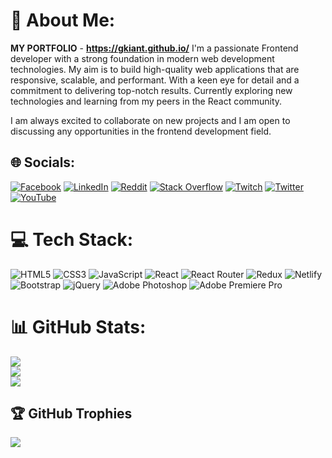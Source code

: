 # 💫 About Me:
**MY PORTFOLIO** - **https://gkiant.github.io/**
I'm a passionate Frontend developer with a strong foundation in modern web development technologies. My aim is to build high-quality web applications that are responsive, scalable, and performant. With a keen eye for detail and a commitment to delivering top-notch results. 
Currently exploring new technologies and learning from my peers in the React community.

I am always excited to collaborate on new projects and I am open to discussing any opportunities in the frontend development field.


## 🌐 Socials:
[![Facebook](https://img.shields.io/badge/Facebook-%231877F2.svg?logo=Facebook&logoColor=white)](https://facebook.com/anton.kim.10420/) [![LinkedIn](https://img.shields.io/badge/LinkedIn-%230077B5.svg?logo=linkedin&logoColor=white)](https://linkedin.com/in/antonskims) [![Reddit](https://img.shields.io/badge/Reddit-%23FF4500.svg?logo=Reddit&logoColor=white)](https://reddit.com/user/GKiant) [![Stack Overflow](https://img.shields.io/badge/-Stackoverflow-FE7A16?logo=stack-overflow&logoColor=white)](https://stackoverflow.com/users/18504307) [![Twitch](https://img.shields.io/badge/Twitch-%239146FF.svg?logo=Twitch&logoColor=white)](https://twitch.tv/gkiant) [![Twitter](https://img.shields.io/badge/Twitter-%231DA1F2.svg?logo=Twitter&logoColor=white)](https://twitter.com/g_kiant) [![YouTube](https://img.shields.io/badge/YouTube-%23FF0000.svg?logo=YouTube&logoColor=white)](https://youtube.com/@UCkuL1IgdrUoTn892dRbPe_A) 

# 💻 Tech Stack:
![HTML5](https://img.shields.io/badge/html5-%23E34F26.svg?style=flat&logo=html5&logoColor=white)
![CSS3](https://img.shields.io/badge/css3-%231572B6.svg?style=flat&logo=css3&logoColor=white)
![JavaScript](https://img.shields.io/badge/javascript-%23323330.svg?style=flat&logo=javascript&logoColor=%23F7DF1E) 
![React](https://img.shields.io/badge/react-%2320232a.svg?style=flat&logo=react&logoColor=%2361DAFB) ![React Router](https://img.shields.io/badge/React_Router-CA4245?style=flat&logo=react-router&logoColor=white) ![Redux](https://img.shields.io/badge/redux-%23593d88.svg?style=flat&logo=redux&logoColor=white)
![Netlify](https://img.shields.io/badge/netlify-%23000000.svg?style=flat&logo=netlify&logoColor=#00C7B7) ![Bootstrap](https://img.shields.io/badge/bootstrap-%23563D7C.svg?style=flat&logo=bootstrap&logoColor=white) ![jQuery](https://img.shields.io/badge/jquery-%230769AD.svg?style=flat&logo=jquery&logoColor=white)  ![Adobe Photoshop](https://img.shields.io/badge/adobephotoshop-%2331A8FF.svg?style=flat&logo=adobephotoshop&logoColor=white) ![Adobe Premiere Pro](https://img.shields.io/badge/Adobe%20Premiere%20Pro-9999FF.svg?style=flat&logo=Adobe%20Premiere%20Pro&logoColor=white)
# 📊 GitHub Stats:
![](https://github-readme-stats.vercel.app/api?username=GKiant&theme=tokyonight&hide_border=false&include_all_commits=false&count_private=false)<br/>
![](https://github-readme-streak-stats.herokuapp.com/?user=GKiant&theme=tokyonight&hide_border=false)<br/>
![](https://github-readme-stats.vercel.app/api/top-langs/?username=GKiant&theme=tokyonight&hide_border=false&include_all_commits=false&count_private=false&layout=compact)

## 🏆 GitHub Trophies
![](https://github-profile-trophy.vercel.app/?username=GKiant&theme=tokyonight&no-frame=false&no-bg=true&margin-w=4)


<!-- Proudly created with GPRM ( https://gprm.itsvg.in ) -->
